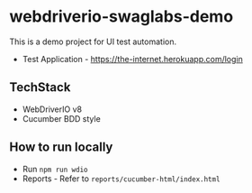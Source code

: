 # webdriverio-swaglabs-demo

This is a demo project for UI test automation. 

- Test Application - https://the-internet.herokuapp.com/login

## TechStack
- WebDriverIO v8
- Cucumber BDD style

## How to run locally
- Run `npm run wdio`
- Reports - Refer to `reports/cucumber-html/index.html`